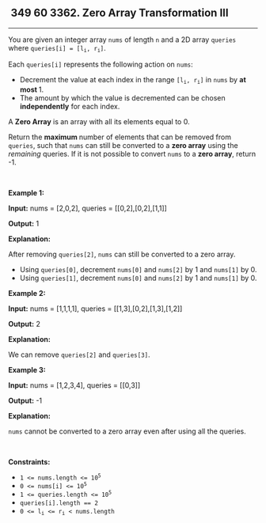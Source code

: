 <h2> 349 60
3362. Zero Array Transformation III</h2><hr><div><p>You are given an integer array <code>nums</code> of length <code>n</code> and a 2D array <code>queries</code> where <code>queries[i] = [l<sub>i</sub>, r<sub>i</sub>]</code>.</p>

<p>Each <code>queries[i]</code> represents the following action on <code>nums</code>:</p>

<ul>
	<li>Decrement the value at each index in the range <code>[l<sub>i</sub>, r<sub>i</sub>]</code> in <code>nums</code> by <strong>at most</strong><strong> </strong>1.</li>
	<li>The amount by which the value is decremented can be chosen <strong>independently</strong> for each index.</li>
</ul>

<p>A <strong>Zero Array</strong> is an array with all its elements equal to 0.</p>

<p>Return the <strong>maximum </strong>number of elements that can be removed from <code>queries</code>, such that <code>nums</code> can still be converted to a <strong>zero array</strong> using the <em>remaining</em> queries. If it is not possible to convert <code>nums</code> to a <strong>zero array</strong>, return -1.</p>

<p>&nbsp;</p>
<p><strong class="example">Example 1:</strong></p>

<div class="example-block">
<p><strong>Input:</strong> <span class="example-io">nums = [2,0,2], queries = [[0,2],[0,2],[1,1]]</span></p>

<p><strong>Output:</strong> <span class="example-io">1</span></p>

<p><strong>Explanation:</strong></p>

<p>After removing <code>queries[2]</code>, <code>nums</code> can still be converted to a zero array.</p>

<ul>
	<li>Using <code>queries[0]</code>, decrement <code>nums[0]</code> and <code>nums[2]</code> by 1 and <code>nums[1]</code> by 0.</li>
	<li>Using <code>queries[1]</code>, decrement <code>nums[0]</code> and <code>nums[2]</code> by 1 and <code>nums[1]</code> by 0.</li>
</ul>
</div>

<p><strong class="example">Example 2:</strong></p>

<div class="example-block">
<p><strong>Input:</strong> <span class="example-io">nums = [1,1,1,1], queries = [[1,3],[0,2],[1,3],[1,2]]</span></p>

<p><strong>Output:</strong> <span class="example-io">2</span></p>

<p><strong>Explanation:</strong></p>

<p>We can remove <code>queries[2]</code> and <code>queries[3]</code>.</p>
</div>

<p><strong class="example">Example 3:</strong></p>

<div class="example-block">
<p><strong>Input:</strong> <span class="example-io">nums = [1,2,3,4], queries = [[0,3]]</span></p>

<p><strong>Output:</strong> <span class="example-io">-1</span></p>

<p><strong>Explanation:</strong></p>

<p><code>nums</code> cannot be converted to a zero array even after using all the queries.</p>
</div>

<p>&nbsp;</p>
<p><strong>Constraints:</strong></p>

<ul>
	<li><code>1 &lt;= nums.length &lt;= 10<sup>5</sup></code></li>
	<li><code>0 &lt;= nums[i] &lt;= 10<sup>5</sup></code></li>
	<li><code>1 &lt;= queries.length &lt;= 10<sup>5</sup></code></li>
	<li><code>queries[i].length == 2</code></li>
	<li><code>0 &lt;= l<sub>i</sub> &lt;= r<sub>i</sub> &lt; nums.length</code></li>
</ul>
</div>